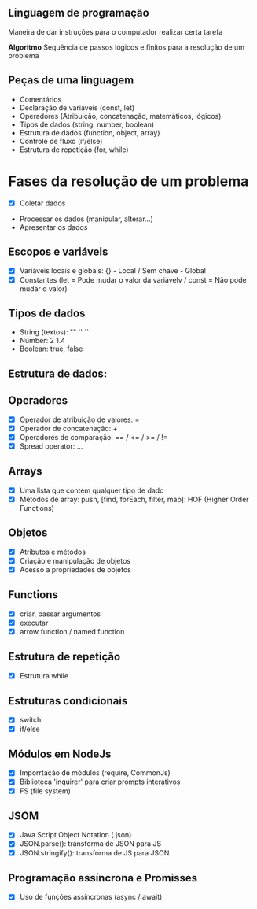 ## Linguagem de programação 
Maneira de dar instruções para o computador realizar certa tarefa

**Algoritmo** Sequência de passos lógicos e finitos para a resolução de um problema

## Peças de uma linguagem 

- Comentários 
- Declaração de variáveis (const, let)
- Operadores (Atribuição, concatenação, matemáticos, lógicos)
- Tipos de dados (string, number, boolean) 
- Estrutura de dados (function, object, array)
- Controle de fluxo (if/else)
- Estrutura de repetição (for, while)

# Fases da resolução de um problema 

- [x] Coletar dados
- Processar os dados (manipular, alterar...)
- Apresentar os dados 

## Escopos e variáveis
 - [x] Variáveis locais e globais: {} - Local / Sem chave - Global 
 - [x] Constantes (let  = Pode mudar o valor da variávelv / const = Não pode mudar o valor)

## Tipos de dados 
 
 - String (textos): "" '' ``
 - Number: 2 1.4 
 - Boolean: true, false

## Estrutura de dados:

 ## Operadores 
 - [x] Operador de atribuição de valores: =
 - [x] Operador de concatenação: +
 - [x] Operadores de comparação: == / <= / >= / !=
 - [x] Spread operator: ...

 ## Arrays 
 - [x] Uma lista que contém qualquer tipo de dado 
 - [x] Métodos de array: push, [find, forEach, filter, map]: HOF (Higher Order Functions)

 ## Objetos 
 - [x] Atributos e métodos 
 - [x] Criação e manipulação de objetos 
 - [x] Acesso a propriedades de objetos 

 ## Functions 
 - [x] criar, passar argumentos
 - [x] executar 
 - [x] arrow function / named function

 ## Estrutura de repetição 
  - [x] Estrutura while
  
  ## Estruturas condicionais 
   - [x] switch 
   - [x] if/else

   ## Módulos em NodeJs
   - [x] Imporrtação de módulos (require, CommonJs)
   - [x] Biblioteca 'inquirer' para criar prompts interativos
   - [x] FS (file system)

   ## JSOM
   - [x] Java Script Object Notation (.json)
   - [x] JSON.parse(): transforma de JSON para JS
   - [x] JSON.stringify(): transforma de JS para JSON

   ## Programação assíncrona e Promisses 
   - [x] Uso de funções assíncronas (async / await)
